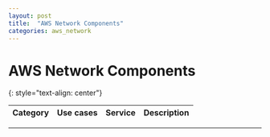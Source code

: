 ```yaml
---
layout: post
title:  "AWS Network Components"
categories: aws_network
---
```


# AWS Network Components
{: style="text-align: center"}

| Category | Use cases | Service | Descri­ption |
| --- | --- | --- | --- |

---